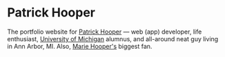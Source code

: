 # Patrick Hooper

The portfolio website for [Patrick Hooper](https://patrickhooper.me) — web (app) developer, life enthusiast, [University of Michigan](https://umich.edu/) alumnus, and all-around neat guy living in Ann Arbor, MI. Also, [Marie Hooper's](https://mariehooper.me) biggest fan.
